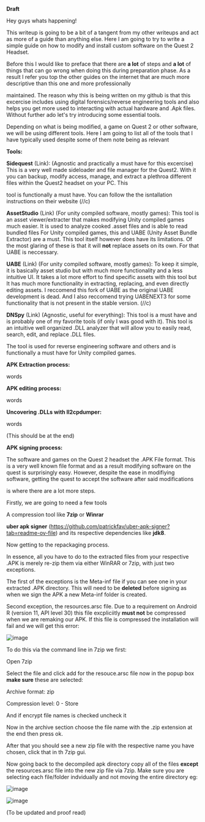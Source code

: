 **Draft**

Hey guys whats happening! 

This writeup is going to be a bit of a tangent from my other writeups and act as more of a guide than anything else. Here I am going to try to write a simple guide on how to modify and install custom software on the Quest 2 Headset.

Before this I would like to preface that there are **a lot** of steps and **a lot** of things that can go wrong when doing this during preparation phase. As a result I refer you top the other guides on the internet that are much more descriptive than this one and more professionally

maintained. The reason why this is being written on my github is that this excercise includes using digital forensics/reverse engineering tools and also helps you get more used to interacting with actual hardware and .Apk files. Without further ado let's try introducing some essential tools.


Depending on what is being modified, a game on Quest 2 or other software, we will be using different tools. Here I am going to list all of the tools that I have typically used despite some of them note being as relevant


**Tools:**

**Sidequest** (Link): (Agnostic and practically a must have for this excercise)    This is a very well made sideloader and file manager for the Quest2. With it you can backup, modify access, manage, and extract a plethroa different files within the Quest2 headset on your PC. This 

tool is functionally a must have. You can follow the the isntallation instructions on their website (//c)

**AssetStudio** (Link) (For unity compiled software, mostly games): This tool is an asset viewer/extracter that makes modifying Unity compiled games much easier. It is used to analyze cooked .asset files and is able to read bundled files 
For Unity compiled games, this and UABE (Unity Asset Bundle Extractor) are a must. This tool itself however does have its limitations. Of the most glaring of these is that it will **not** replace assets on its own. For that UABE is neccessary.

**UABE** (Link) (For unity compiled software, mostly games): To keep it simple, it is basically asset studio but with much more functionality and a less intuitive UI. It takes a lot more effort to find specific assets with this tool but It has much more functionality in extracting, replacing, and even directly editing assets.
I reccomend this fork of UABE as the original UABE development is dead. And I also reccomend trying UABENEXT3 for some functionality that is not present in the stable version. (//c)

**DNSpy**  (Link) (Agnostic, useful for everything): This tool is a must have and is probably one of my favorite tools (if only I was good with it). This tool is an intuitive well organized .DLL analyzer that will allow you to easily read, search, edit, and replace .DLL files.

The tool is used for reverse engineering software and others and is functionally a must have for Unity compiled games.


**APK Extraction process:**

words


**APK editing process:**

words

**Uncovering .DLLs with Il2cpdumper:**

words



(This should be at the end)

**APK signing process:**

The software and games on the Quest 2 headset the .APK File format. This is a very well known file format and as a result modifying software on the quest is surprisingly easy. However, despite the ease in modifiying software, getting the quest to accept the software after said modifications

is where there are a lot more steps.

Firstly, we are going to need a few tools

A compression tool like **7zip** or **Winrar**

**uber apk signer** (https://github.com/patrickfav/uber-apk-signer?tab=readme-ov-file) and its respective dependencies like **jdk8**.

Now getting to the repackaging process.

In essence, all you have to do to the extracted files from your respective .APK is merely re-zip them via either WinRAR or 7zip, with just two exceptions. 

The first of the exceptions is the Meta-inf file if you can see one in your extracted .APK directory. This will need to be **deleted** before signing as when we sign the APK a new Meta-inf folder is created.

Second exception, the resources.arsc file. Due to a requirement on Android R (version 11, API level 30) this file excpliciitly **must not** be compressed when we are remaking our APK. If this file is compressed the installation will fail and we will get this error:

![image](https://github.com/suhuf/RE_Writeups/assets/105312929/3560dafc-71bb-46fd-b616-8872646b0bd8)

To do this via the command line in 7zip we first:

Open 7zip

Select the file and click add for the resouce.arsc file now in the popup box **make sure** these are selected:

Archive format: zip

Compression level: 0 - Store

And if encrypt file names is checked uncheck it

Now in the archive section choose the file name with the .zip extension at the end then press ok.

After that you should see a new zip file with the respective name you have chosen, click that in th 7zip gui.

Now going back to the decompiled apk directory copy all of the files **except** the resources.arsc file into the new zip file via 7zip. Make sure you are selecting each file/folder indvidually and not moving the entire directory eg:

![image](https://github.com/suhuf/RE_Writeups/assets/105312929/50b28987-9a0d-4dae-a51d-d89ca3e87a54)


![image](https://github.com/suhuf/RE_Writeups/assets/105312929/d34b19cc-945c-46ad-a3a4-580660b78c76)




(To be updated and proof read)

